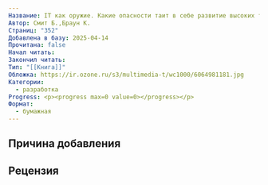 ```yaml
---
Название: IT как оружие. Какие опасности таит в себе развитие высоких технологий
Автор: Смит Б.,Браун К.
Страниц: "352"
Добавлена в базу: 2025-04-14
Прочитана: false
Начал читать: 
Закончил читать: 
Тип: "[[Книга]]"
Обложка: https://ir.ozone.ru/s3/multimedia-t/wc1000/6064981181.jpg
Категории:
  - разработка
Progress: <p><progress max=0 value=0></progress></p>
Формат:
  - бумажная
---
```

## Причина добавления


## Рецензия
